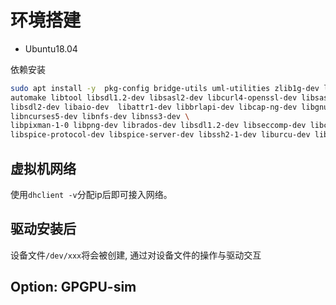# 环境搭建

- Ubuntu18.04

依赖安装

```sh
sudo apt install -y  pkg-config bridge-utils uml-utilities zlib1g-dev libglib2.0-dev autoconf \
automake libtool libsdl1.2-dev libsasl2-dev libcurl4-openssl-dev libsasl2-dev libaio-dev libvde-dev \
libsdl2-dev libaio-dev  libattr1-dev libbrlapi-dev libcap-ng-dev libgnutls28-dev libgtk-3-dev libiscsi-dev liblttng-ust-dev \
libncurses5-dev libnfs-dev libnss3-dev \
libpixman-1-0 libpng-dev librados-dev libsdl1.2-dev libseccomp-dev libcapstone3 nvidia-cuda-toolkit \
libspice-protocol-dev libspice-server-dev libssh2-1-dev liburcu-dev libusb-1.0-0-dev libvte-dev sparse uuid-dev
```

## 虚拟机网络

使用`dhclient -v`分配ip后即可接入网络。


## 驱动安装后

设备文件`/dev/xxx`将会被创建, 通过对设备文件的操作与驱动交互


## Option: GPGPU-sim
